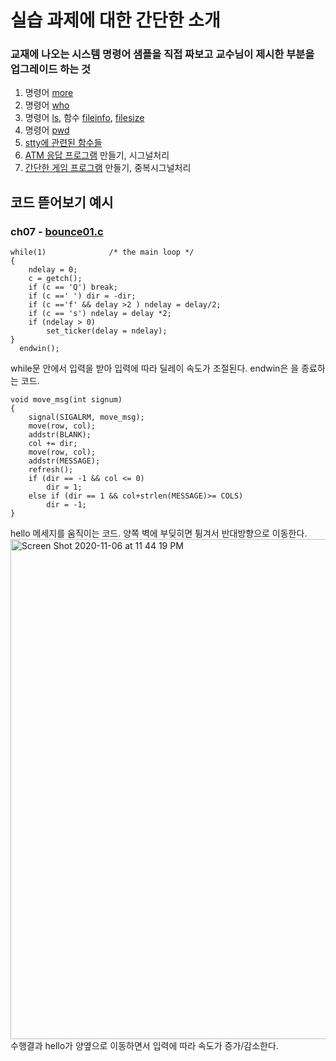 # 실습 과제에 대한 간단한 소개
### 교재에 나오는 시스템 명령어 샘플을 직접 짜보고 교수님이 제시한 부분을 업그레이드 하는 것
1. 명령어 [more](https://github.com/kdh7575070/taeha-kang/tree/main/%EA%B5%90%EA%B3%BC%EB%AA%A9%ED%98%95/2%20%EC%8B%9C%EC%8A%A4%ED%85%9C%ED%94%84%EB%A1%9C%EA%B7%B8%EB%9E%98%EB%B0%8D%20%EC%8B%A4%EC%8A%B5/ch01/more02.c)
2. 명령어 [who](https://github.com/kdh7575070/taeha-kang/tree/main/%EA%B5%90%EA%B3%BC%EB%AA%A9%ED%98%95/2%20%EC%8B%9C%EC%8A%A4%ED%85%9C%ED%94%84%EB%A1%9C%EA%B7%B8%EB%9E%98%EB%B0%8D%20%EC%8B%A4%EC%8A%B5/ch02/who02.c)
3. 명령어 [ls](https://github.com/kdh7575070/taeha-kang/tree/main/%EA%B5%90%EA%B3%BC%EB%AA%A9%ED%98%95/2%20%EC%8B%9C%EC%8A%A4%ED%85%9C%ED%94%84%EB%A1%9C%EA%B7%B8%EB%9E%98%EB%B0%8D%20%EC%8B%A4%EC%8A%B5/ch03/ls2.c), 함수 [fileinfo](https://github.com/kdh7575070/taeha-kang/tree/main/%EA%B5%90%EA%B3%BC%EB%AA%A9%ED%98%95/2%20%EC%8B%9C%EC%8A%A4%ED%85%9C%ED%94%84%EB%A1%9C%EA%B7%B8%EB%9E%98%EB%B0%8D%20%EC%8B%A4%EC%8A%B5/ch03/fileinfo.c), [filesize](https://github.com/kdh7575070/taeha-kang/tree/main/%EA%B5%90%EA%B3%BC%EB%AA%A9%ED%98%95/2%20%EC%8B%9C%EC%8A%A4%ED%85%9C%ED%94%84%EB%A1%9C%EA%B7%B8%EB%9E%98%EB%B0%8D%20%EC%8B%A4%EC%8A%B5/ch03/filesize.c)
4. 명령어 [pwd](https://github.com/kdh7575070/taeha-kang/tree/main/%EA%B5%90%EA%B3%BC%EB%AA%A9%ED%98%95/2%20%EC%8B%9C%EC%8A%A4%ED%85%9C%ED%94%84%EB%A1%9C%EA%B7%B8%EB%9E%98%EB%B0%8D%20%EC%8B%A4%EC%8A%B5/ch04/spwd.c)
5. [stty에 관련된 함수들](https://github.com/kdh7575070/taeha-kang/tree/main/%EA%B5%90%EA%B3%BC%EB%AA%A9%ED%98%95/2%20%EC%8B%9C%EC%8A%A4%ED%85%9C%ED%94%84%EB%A1%9C%EA%B7%B8%EB%9E%98%EB%B0%8D%20%EC%8B%A4%EC%8A%B5/ch05)
6. [ATM 응답 프로그램](https://github.com/kdh7575070/taeha-kang/tree/main/%EA%B5%90%EA%B3%BC%EB%AA%A9%ED%98%95/2%20%EC%8B%9C%EC%8A%A4%ED%85%9C%ED%94%84%EB%A1%9C%EA%B7%B8%EB%9E%98%EB%B0%8D%20%EC%8B%A4%EC%8A%B5/ch06/play_again4.c) 만들기, 시그널처리
7. [간단한 게임 프로그램](https://github.com/kdh7575070/taeha-kang/tree/main/%EA%B5%90%EA%B3%BC%EB%AA%A9%ED%98%95/2%20%EC%8B%9C%EC%8A%A4%ED%85%9C%ED%94%84%EB%A1%9C%EA%B7%B8%EB%9E%98%EB%B0%8D%20%EC%8B%A4%EC%8A%B5/ch07/bounce_aio.c.c) 만들기, 중복시그널처리

## 코드 뜯어보기 예시
### ch07 - [bounce01.c](https://github.com/kdh7575070/taeha-kang/tree/main/%EA%B5%90%EA%B3%BC%EB%AA%A9%ED%98%95/2%20%EC%8B%9C%EC%8A%A4%ED%85%9C%ED%94%84%EB%A1%9C%EA%B7%B8%EB%9E%98%EB%B0%8D%20%EC%8B%A4%EC%8A%B5/ch07/bounce1d.c)
    while(1)			  /* the main loop */
    {
        ndelay = 0;
        c = getch();
        if (c == 'Q') break;
        if (c ==' ') dir = -dir;
        if (c =='f' && delay >2 ) ndelay = delay/2;
        if (c == 's') ndelay = delay *2;
        if (ndelay > 0)
            set_ticker(delay = ndelay);
    }    
	  endwin();
while문 안에서 입력을 받아 입력에 따라 딜레이 속도가 조절된다. endwin은 을 종료하는 코드.

    void move_msg(int signum)
    {
        signal(SIGALRM, move_msg);
        move(row, col);
        addstr(BLANK);
        col += dir;
        move(row, col);
        addstr(MESSAGE);
        refresh();
        if (dir == -1 && col <= 0)
            dir = 1;
        else if (dir == 1 && col+strlen(MESSAGE)>= COLS)
            dir = -1;
    }
hello 메세지를 움직이는 코드. 양쪽 벽에 부딪히면 튕겨서 반대방향으로 이동한다.\
<img width="800" alt="Screen Shot 2020-11-06 at 11 44 19 PM" src="https://user-images.githubusercontent.com/67677983/99944195-cad1a700-2db5-11eb-94c8-f322b9d38846.png"> \
수행결과 hello가 양옆으로 이동하면서 입력에 따라 속도가 증가/감소한다.
